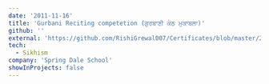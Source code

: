 ```yaml
---
date: '2011-11-16'
title: 'Gurbani Reciting competetion (ਗੁਰਬਾਣੀ ਕੰਠ ਮੁਕਾਬਲਾ)'
github: ''
external: 'https://github.com/RishiGrewal007/Certificates/blob/master/2011_11_16_Gurbani_Kanth_competetion.pdf'
tech:
  - Sikhism
company: 'Spring Dale School'
showInProjects: false
---
```



